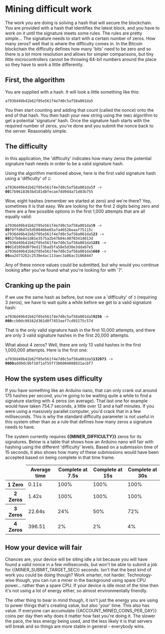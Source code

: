 # Mining difficult work

The work you are doing is solving a hash that will secure the blockchain. You are provided with a hash that identifies the latest block, and you have to work on it until the signature meets some rules. The rules are pretty simple... The signature needs to start with a certain number of zeros. How many zeros? well that is where the difficulty comes in. In the Bitcoin blockchain the difficulty defines how many 'bits' need to be zero and so there is a lot more resolution and allows for simpler comparisons, but tiny little microcontrollers cannot be throwing 64-bit numbers around the place so they have to work a little differently.

## First, the algorithm

You are supplied with a hash. It will look a little something like this: 

```
a7936d49b41b62f05e561f4e7d0c5af58a001da5
```

You then start counting and adding that count (called the nonce) onto the end of that hash. You then hash your new string using the `SHA1` algorithm to get a potential 'signature' hash. Once the signature hash starts with the required number of zeros, you're done and you submit the nonce back to the server. Reasonably simple.

## The difficulty

In this application, the 'difficulty' indicates how many zeros the potential signature hash needs in order to be a valid signature hash.

Using the algorithm mentioned above, here is the first valid signature hash using a 'difficulty' of `2`:

<pre class="nohighlight"><code class="hljs">a7936d49b41b62f05e561f4e7d0c5af58a001da5<strong class="indicator">7</strong> -> <strong class="indicator">00</strong>17b9618303bd181d8fecae7dd944a71d83b755
</code></pre>

Wow, eight hashes (remember we started at zero) and we're there? Yep, sometimes it is that easy. We are looking for the first 2 digits being zero and there are a few possible options in the first 1,000 attempts that are all equally valid:

<pre class="nohighlight"><code class="hljs">a7936d49b41b62f05e561f4e7d0c5af58a001da5<strong class="indicator">9</strong> -> <strong class="indicator">00</strong>f0ffd8d7e5d50846be65afa46526eaaf75115c
a7936d49b41b62f05e561f4e7d0c5af58a001da5<strong class="indicator">23</strong> -> <strong class="indicator">00</strong>52fb0e8e1d81e3575a2b47b04c40703414013d
a7936d49b41b62f05e561f4e7d0c5af58a001da5<strong class="indicator">285</strong> -> <strong class="indicator">00</strong>d1d1058d079ed173bad5fa58e5d30e3dda07e5
a7936d49b41b62f05e561f4e7d0c5af58a001da5<strong class="indicator">660</strong> -> <strong class="indicator">00</strong>aa2d732b2c2538e4ac113aec3a86ac31068447
</code></pre>

Any of these nonce values could be submitted, but why would you continue looking after you've found what you're looking for with '7'.

## Cranking up the pain

If we use the same hash as before, but now use a 'difficulty' of `3` (requiring 3 zeros), we have to wait quite a while before we get to a valid signature hash:

<pre class="nohighlight"><code class="hljs">a7936d49b41b62f05e561f4e7d0c5af58a001da5<strong class="indicator">9256</strong> -> <strong class="indicator">000</strong>ccb0dc09162d361d0f7453aef7cd93275c57d
</code></pre>

That is the only valid signature hash in the first 10,000 attempts, and there are only 3 valid signature hashes in the first 20,000 attempts.

What about 4 zeros? Well, there are only 13 valid hashes in the first 1,000,000 attempts. Here is the first one:

<pre class="nohighlight"><code class="hljs">a7936d49b41b62f05e561f4e7d0c5af58a001da5<strong class="indicator">132073</strong> -> <strong class="indicator">0000</strong>add9dc9bf1071af55f7306004808931acbf7
</code></pre>

## How the system uses difficulty

If you have something like an Arduino nano, that can only crank out around 175 hashes per second, you're going to be waiting quite a while to find a signature starting with 4 zeros (on average). That last one for example would have taken 754.7 seconds, a little over 12 and a half minutes. If you were using a massively parallel computer, you'd crack that in a few milliseconds. This is why the standard difficulty parameter is not useful in this system other than as a rule that defines how many zeros a signature needs to have.

The system currently requires **{{MINER_DIFFICULTY}}** zeros for its signatures. Below is a table that shows how an Arduino nano will fair with hashing using the different 'difficulty' levels. Based on a submission time of 15 seconds, it also shows how many of these submissions would have been accepted based on being complete in that time frame.

<table class="table">
	<thead>
		<tr>
			<td></td>
			<th scope="col">Average time</th>
			<th scope="col">Complete at 7.5s</th>
			<th scope="col">Complete at 15s</th>
			<th scope="col">Complete at 30s</th>
		</tr>
	</thead>
	<tbody>
		<tr>
			<th scope="row">1 Zero</th>
			<td data-label="Average time">0.11s</td>
			<td data-label="Complete at 7.5s">100%</td>
			<td data-label="Complete at 15s">100%</td>
			<td data-label="Complete at 30s">100%</td>
		</tr>
		<tr>
			<th scope="row">2 Zeros</th>
			<td data-label="Average time">1.42s</td>
			<td data-label="Complete at 7.5s">100%</td>
			<td data-label="Complete at 15s">100%</td>
			<td data-label="Complete at 30s">100%</td>
		</tr>
		<tr>
			<th scope="row">3 Zeros</th>
			<td data-label="Average time">22.64s</td>
			<td data-label="Complete at 7.5s">24%</td>
			<td data-label="Complete at 15s">50%</td>
			<td data-label="Complete at 30s">72%</td>
		</tr>
		<tr>
			<th scope="row">4 Zeros</th>
			<td data-label="Average time">396.51</td>
			<td data-label="Complete at 7.5s">2%</td>
			<td data-label="Complete at 15s">2%</td>
			<td data-label="Complete at 30s">4%</td>
		</tr>
	</tbody>
</table>

<!--
|         | Average | 7.5s | 15s  | 30s  |
|---------|---------|------|------|------|
| 1 Zero  |   0.11s | 100% | 100% | 100% |
| 2 Zeros |   1.42s | 100% | 100% | 100% |
| 3 Zeros |  22.64s |  24% |  50% |  72% |
| 4 Zeros | 396.51s |   2% |   2% |   4% |
-->

## How your device will fair

Chances are, your device will be siting idle a lot because you will have found a valid nonce in a few milliseconds, but won't be able to submit a job for {{MINER_SUBMIT_TARGET_SEC}} seconds. Isn't that the best kind of work you could be doing though? Work smarter, not harder. Technology-wise though, you can run a miner in the background using spare CPU power... rather than a spare CPU. If your device is idle most of the time then it's not using a lot of energy either, so almost environmentally friendly.

The other thing to bear in mind though, it isn't just the energy you are using to power things that's creating value, but also 'your' time. This also has value. If everyone can accumulate {{ACCOUNT_MINED_COINS_PER_DAY}} coins per day then why does it matter how fast you're doing it. The slower the pace, the less energy being used, and the less likely it is that servers will break and so things are more stable in general - everybody wins.